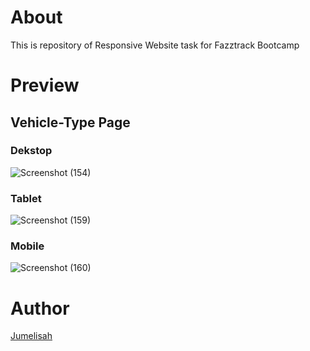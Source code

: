 # About
This is repository of Responsive Website task for Fazztrack Bootcamp

# Preview
## Vehicle-Type Page
### Dekstop
![Screenshot (154)](https://user-images.githubusercontent.com/90091968/154663249-a1b248b2-ce45-46c3-b931-6e1ec2ea07f0.png)
### Tablet
![Screenshot (159)](https://user-images.githubusercontent.com/90091968/154664289-e801436b-e323-47aa-bbbe-950b1e1223ac.png)
### Mobile
![Screenshot (160)](https://user-images.githubusercontent.com/90091968/154664344-6fac1218-6bf2-4f9c-9019-ebe46feaa596.png)

# Author
[Jumelisah](https://github.com/jumelisah)
